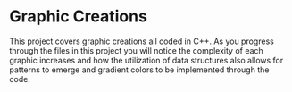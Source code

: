 # Graphic Creations
This project covers graphic creations all coded in C++. As you progress through the files in this project you will notice the complexity of each graphic increases and how the utilization of data structures also allows for patterns to emerge and gradient colors to be implemented through the code.

